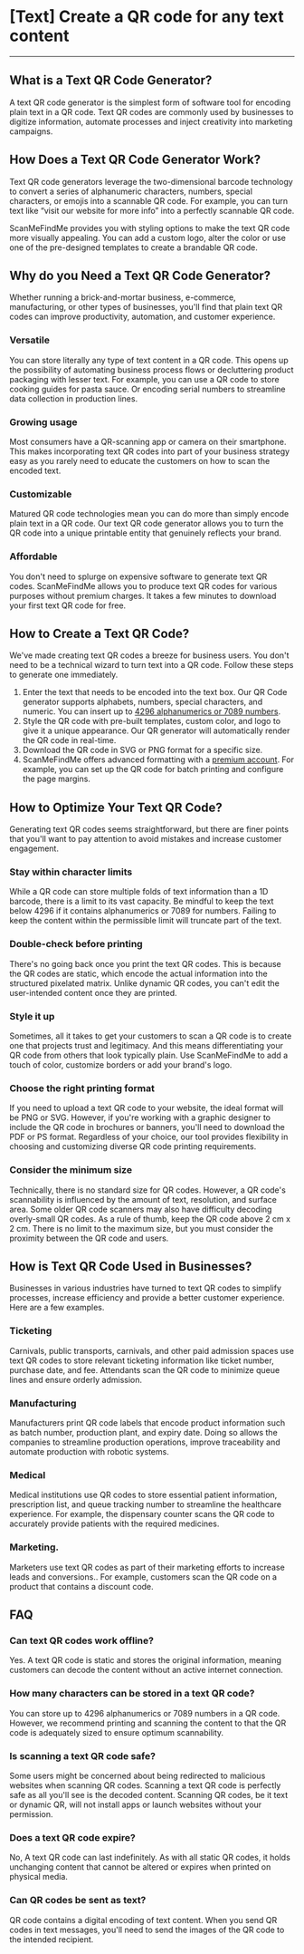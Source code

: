 <h1>[Text] Create a QR code for any text content</h1>

----------

<h2>What is a Text QR Code Generator?</h2>

<p>A text QR code generator is the simplest form of software tool for encoding plain text in a QR code. Text QR codes are commonly used by businesses to digitize information, automate processes and inject creativity into marketing campaigns.</p>

<h2>How Does a Text QR Code Generator Work?</h2>

<p>Text QR code generators leverage the two-dimensional barcode technology to convert a series of alphanumeric characters, numbers, special characters, or emojis into a scannable QR code. For example, you can turn text like “visit our website for more info” into a perfectly scannable QR code.</p>

<p>ScanMeFindMe provides you with styling options to make the text QR code more visually appealing. You can add a custom logo, alter the color or use one of the pre-designed templates to create a brandable QR code.</p>

<h2>Why do you Need a Text QR Code Generator?</h2>

<p>Whether running a brick-and-mortar business, e-commerce, manufacturing, or other types of businesses, you'll find that plain text QR codes can improve productivity, automation, and customer experience.</p>

<h3>Versatile</h3>

<p>You can store literally any type of text content in a QR code. This opens up the possibility of automating business process flows or decluttering product packaging with lesser text. For example, you can use a QR code to store cooking guides for pasta sauce. Or encoding serial numbers to streamline data collection in production lines.</p>

<h3>Growing usage</h3>

<p>Most consumers have a QR-scanning app or camera on their smartphone. This makes incorporating text QR codes into part of your business strategy easy as you rarely need to educate the customers on how to scan the encoded text.</p>

<h3>Customizable</h3>

<p>Matured QR code technologies mean you can do more than simply encode plain text in a QR code. Our text QR code generator allows you to turn the QR code into a unique printable entity that genuinely reflects your brand.</p>

<h3>Affordable</h3>

<p>You don't need to splurge on expensive software to generate text QR codes. ScanMeFindMe allows you to produce text QR codes for various purposes without premium charges. It takes a few minutes to download your first text QR code for free.</p>

<h2>How to Create a Text QR Code?</h2>

<p>We've made creating text QR codes a breeze for business users. You don't need to be a technical wizard to turn text into a QR code. Follow these steps to generate one immediately.</p>

<ol>
<li>Enter the text that needs to be encoded into the text box. Our QR Code generator supports alphabets, numbers, special characters, and numeric. You can insert up to <a href="#article:about_static">4296 alphanumerics or 7089 numbers</a>.</li>
<li>Style the QR code with pre-built templates, custom color, and logo to give it a unique appearance. Our QR generator will automatically render the QR code in real-time.</li>
<li>Download the QR code in SVG or PNG format for a specific size.</li>
<li>ScanMeFindMe offers advanced formatting with a <a href="#pro">premium account</a>. For example, you can set up the QR code for batch printing and configure the page margins.</li>
</ol>

<h2>How to Optimize Your Text QR Code?</h2>

<p>Generating text QR codes seems straightforward, but there are finer points that you'll want to pay attention to avoid mistakes and increase customer engagement.</p>

<h3>Stay within character limits</h3>

<p>While a QR code can store multiple folds of text information than a 1D barcode, there is a limit to its vast capacity. Be mindful to keep the text below 4296 if it contains alphanumerics or 7089 for numbers. Failing to keep the content within the permissible limit will truncate part of the text.</p>

<h3>Double-check before printing</h3>

<p>There's no going back once you print the text QR codes. This is because the QR codes are static, which encode the actual information into the structured pixelated matrix. Unlike dynamic QR codes, you can't edit the user-intended content once they are printed.</p>

<h3>Style it up</h3>

<p>Sometimes, all it takes to get your customers to scan a QR code is to create one that projects trust and legitimacy. And this means differentiating your QR code from others that look typically plain. Use ScanMeFindMe to add a touch of color, customize borders or add your brand's logo.</p>

<h3>Choose the right printing format</h3>

<p>If you need to upload a text QR code to your website, the ideal format will be PNG or SVG. However, if you're working with a graphic designer to include the QR code in brochures or banners, you'll need to download the PDF or PS format. Regardless of your choice, our tool provides flexibility in choosing and customizing diverse QR code printing requirements.</p>

<h3>Consider the minimum size</h3>

<p>Technically, there is no standard size for QR codes. However, a QR code's scannability is influenced by the amount of text, resolution, and surface area. Some older QR code scanners may also have difficulty decoding overly-small QR codes. As a rule of thumb, keep the QR code above 2 cm x 2 cm. There is no limit to the maximum size, but you must consider the proximity between the QR code and users.</p>

<h2>How is Text QR Code Used in Businesses?</h2>

<p>Businesses in various industries have turned to text QR codes to simplify processes, increase efficiency and provide a better customer experience. Here are a few examples.</p>

<h3>Ticketing</h3>

<p>Carnivals, public transports, carnivals, and other paid admission spaces use text QR codes to store relevant ticketing information like ticket number, purchase date, and fee. Attendants scan the QR code to minimize queue lines and ensure orderly admission.</p>

<h3>Manufacturing</h3>

<p>Manufacturers print QR code labels that encode product information such as batch number, production plant, and expiry date. Doing so allows the companies to streamline production operations, improve traceability and automate production with robotic systems.</p>

<h3>Medical</h3>

<p>Medical institutions use QR codes to store essential patient information, prescription list, and queue tracking number to streamline the healthcare experience. For example, the dispensary counter scans the QR code to accurately provide patients with the required medicines.</p>

<h3>Marketing.</h3>

<p>Marketers use text QR codes as part of their marketing efforts to increase leads and conversions.. For example, customers scan the QR code on a product that contains a discount code.</p>

<h2>FAQ</h2>

<h3>Can text QR codes work offline?</h3>

<p>Yes. A text QR code is static and stores the original information, meaning customers can decode the content without an active internet connection.</p>

<h3>How many characters can be stored in a text QR code?</h3>

<p>You can store up to 4296 alphanumerics or 7089 numbers in a QR code. However, we recommend printing and scanning the content to that the QR code is adequately sized to ensure optimum scannability.</p>

<h3>Is scanning a text QR code safe?</h3>

<p>Some users might be concerned about being redirected to malicious websites when scanning QR codes. Scanning a text QR code is perfectly safe as all you'll see is the decoded content. Scanning QR codes, be it text or dynamic QR, will not install apps or launch websites without your permission.</p>

<h3>Does a text QR code expire?</h3>

<p>No, A text QR code can last indefinitely. As with all static QR codes, it holds unchanging content that cannot be altered or expires when printed on physical media.</p>

<h3>Can QR codes be sent as text?</h3>

<p>QR code contains a digital encoding of text content. When you send QR codes in text messages, you'll need to send the images of the QR code to the intended recipient. </p>
